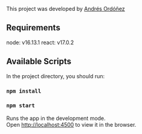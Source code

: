 This project was developed by [Andrés Ordóñez](https://github.com/theandtor) 

## Requirements

node: v16.13.1
react: v17.0.2

## Available Scripts

In the project directory, you should run:

### `npm install`
### `npm start`

Runs the app in the development mode.<br />
Open [http://localhost:4500](http://localhost:4500) to view it in the browser.
